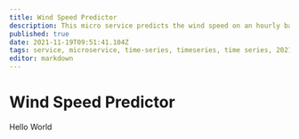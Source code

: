 ```yaml
---
title: Wind Speed Predictor
description: This micro service predicts the wind speed on an hourly basis for a set number of time steps ahead in time.
published: true
date: 2021-11-19T09:51:41.104Z
tags: service, microservice, time-series, timeseries, time series, 2021, f21
editor: markdown
---
```


# Wind Speed Predictor
Hello World